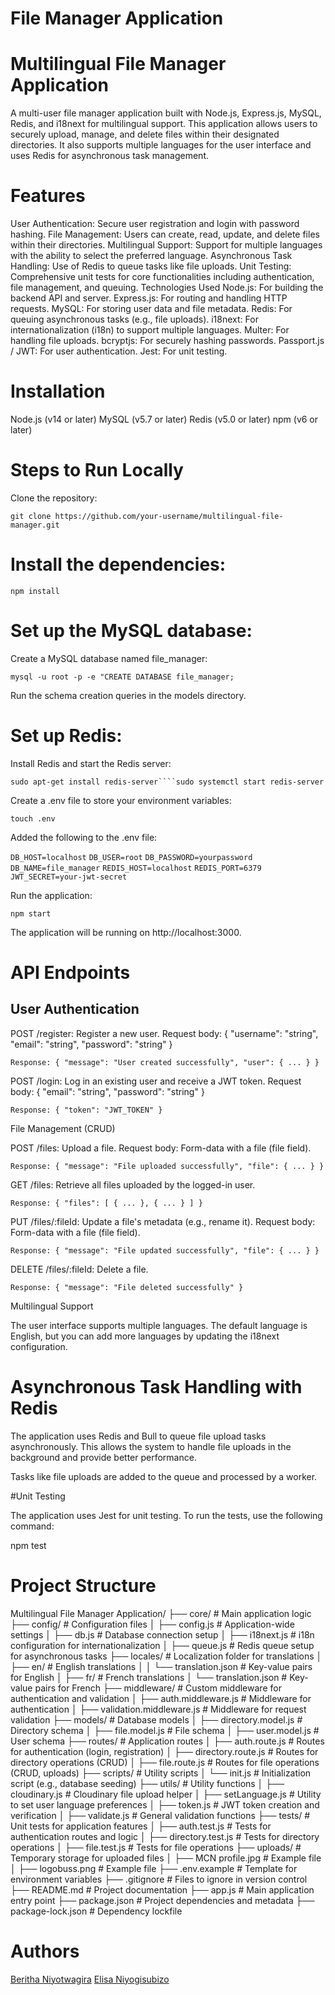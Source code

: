 
#  File Manager Application

# Multilingual File Manager Application

A multi-user file manager application built with Node.js, Express.js, MySQL, Redis, and i18next for multilingual support. This application allows users to securely upload, manage, and delete files within their designated directories. It also supports multiple languages for the user interface and uses Redis for asynchronous task management.

# Features

User Authentication: Secure user registration and login with password hashing.
File Management: Users can create, read, update, and delete files within their directories.
Multilingual Support: Support for multiple languages with the ability to select the preferred language.
Asynchronous Task Handling: Use of Redis to queue tasks like file uploads.
Unit Testing: Comprehensive unit tests for core functionalities including authentication, file management, and queuing.
Technologies Used
Node.js: For building the backend API and server.
Express.js: For routing and handling HTTP requests.
MySQL: For storing user data and file metadata.
Redis: For queuing asynchronous tasks (e.g., file uploads).
i18next: For internationalization (i18n) to support multiple languages.
Multer: For handling file uploads.
bcryptjs: For securely hashing passwords.
Passport.js / JWT: For user authentication.
Jest: For unit testing.

# Installation

Node.js (v14 or later)
MySQL (v5.7 or later)
Redis (v5.0 or later)
npm (v6 or later)

# Steps to Run Locally

Clone the repository:

```git clone https://github.com/your-username/multilingual-file-manager.git```


# Install the dependencies:


```npm install```

# Set up the MySQL database:

Create a MySQL database named file_manager:

```mysql -u root -p -e "CREATE DATABASE file_manager;```

Run the schema creation queries in the models directory.

# Set up Redis:

Install Redis and start the Redis server:

```sudo apt-get install redis-server````sudo systemctl start redis-server```

Create a .env file to store your environment variables:


```touch .env```

Added the following to the .env file:


```DB_HOST=localhost```
```DB_USER=root```
```DB_PASSWORD=yourpassword```
```DB_NAME=file_manager```
```REDIS_HOST=localhost```
```REDIS_PORT=6379```
```JWT_SECRET=your-jwt-secret```


Run the application:

```npm start```

The application will be running on http://localhost:3000.

# API Endpoints

## User Authentication

POST /register: Register a new user.
Request body: { "username": "string", "email": "string", "password": "string" }

```Response: { "message": "User created successfully", "user": { ... } }```

POST /login: Log in an existing user and receive a JWT token.
Request body: { "email": "string", "password": "string" }

```Response: { "token": "JWT_TOKEN" }```

File Management (CRUD)

POST /files: Upload a file.
Request body: Form-data with a file (file field).

```Response: { "message": "File uploaded successfully", "file": { ... } }```

GET /files: Retrieve all files uploaded by the logged-in user.

```Response: { "files": [ { ... }, { ... } ] }```

PUT /files/:fileId: Update a file's metadata (e.g., rename it).
Request body: Form-data with a file (file field).

```Response: { "message": "File updated successfully", "file": { ... } }```

DELETE /files/:fileId: Delete a file.

```Response: { "message": "File deleted successfully" }```

Multilingual Support

The user interface supports multiple languages. The default language is English, but you can add more languages by updating the i18next configuration.

# Asynchronous Task Handling with Redis

The application uses Redis and Bull to queue file upload tasks asynchronously. This allows the system to handle file uploads in the background and provide better performance.

Tasks like file uploads are added to the queue and processed by a worker.

#Unit Testing

The application uses Jest for unit testing. To run the tests, use the following command:

npm test

# Project Structure 

Multilingual File Manager Application/
├── core/                          # Main application logic
├── config/                        # Configuration files
│   ├── config.js                  # Application-wide settings
│   ├── db.js                      # Database connection setup
│   ├── i18next.js                 # i18n configuration for internationalization
│   ├── queue.js                   # Redis queue setup for asynchronous tasks
├── locales/                       # Localization folder for translations
│   ├── en/                        # English translations
│   │   └── translation.json       # Key-value pairs for English
│   ├── fr/                        # French translations
│       └── translation.json       # Key-value pairs for French
├── middleware/                    # Custom middleware for authentication and validation
│   ├── auth.middleware.js         # Middleware for authentication
│   ├── validation.middleware.js   # Middleware for request validation
├── models/                        # Database models
│   ├── directory.model.js         # Directory schema
│   ├── file.model.js              # File schema
│   ├── user.model.js              # User schema
├── routes/                        # Application routes
│   ├── auth.route.js              # Routes for authentication (login, registration)
│   ├── directory.route.js         # Routes for directory operations (CRUD)
│   ├── file.route.js              # Routes for file operations (CRUD, uploads)
├── scripts/                       # Utility scripts
│   └── init.js                    # Initialization script (e.g., database seeding)
├── utils/                         # Utility functions
│   ├── cloudinary.js              # Cloudinary file upload helper
│   ├── setLanguage.js             # Utility to set user language preferences
│   ├── token.js                   # JWT token creation and verification
│   ├── validate.js                # General validation functions
├── tests/                         # Unit tests for application features
│   ├── auth.test.js               # Tests for authentication routes and logic
│   ├── directory.test.js          # Tests for directory operations
│   ├── file.test.js               # Tests for file operations
├── uploads/                       # Temporary storage for uploaded files
│   ├── MCN profile.jpg            # Example file
│   ├── logobuss.png               # Example file
├── .env.example                   # Template for environment variables
├── .gitignore                     # Files to ignore in version control
├── README.md                      # Project documentation
├── app.js                         # Main application entry point
├── package.json                   # Project dependencies and metadata
├── package-lock.json              # Dependency lockfile


# Authors

[Beritha Niyotwagira](https://github.com/Beritha-n12)
[Elisa Niyogisubizo](https://github.com/ElisaNiyogisubizo)

